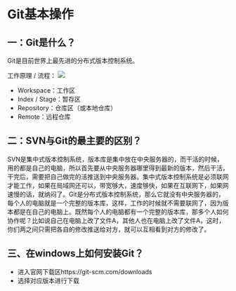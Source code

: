 # Git基本操作

## 一：Git是什么？
Git是目前世界上最先进的分布式版本控制系统。

工作原理 / 流程：
![](https://pic4.zhimg.com/v2-4f61dac0b425ebe34efc88d11a68f27b_b.jpg)

* Workspace：工作区
* Index / Stage：暂存区
* Repository：仓库区（或本地仓库）
* Remote：远程仓库
## 二：SVN与Git的最主要的区别？
SVN是集中式版本控制系统，版本库是集中放在中央服务器的，而干活的时候，用的都是自己的电脑，所以首先要从中央服务器哪里得到最新的版本，然后干活，干完后，需要把自己做完的活推送到中央服务器。集中式版本控制系统是必须联网才能工作，如果在局域网还可以，带宽够大，速度够快，如果在互联网下，如果网速慢的话，就纳闷了。Git是分布式版本控制系统，那么它就没有中央服务器的，每个人的电脑就是一个完整的版本库，这样，工作的时候就不需要联网了，因为版本都是在自己的电脑上。既然每个人的电脑都有一个完整的版本库，那多个人如何协作呢？比如说自己在电脑上改了文件A，其他人也在电脑上改了文件A，这时，你们两之间只需把各自的修改推送给对方，就可以互相看到对方的修改了。
## 三、在windows上如何安装Git？
* 进入官网下载区https://git-scm.com/downloads
* 选择对应版本进行下载
